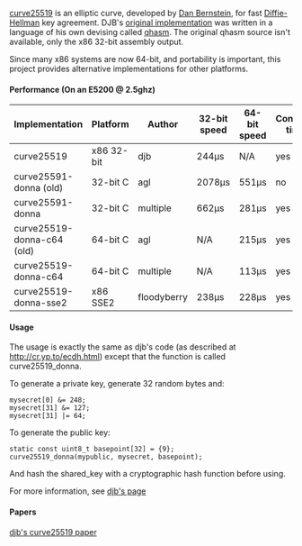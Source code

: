 [curve25519](http://cr.yp.to/ecdh.html) is an elliptic curve, developed by [Dan Bernstein](http://cr.yp.to/djb.html), for fast [Diffie-Hellman](http://en.wikipedia.org/wiki/Diffie-Hellman) key agreement. DJB's [original implementation](http://cr.yp.to/ecdh.html) was written in a language of his own devising called [qhasm](http://cr.yp.to/qhasm.html). The original qhasm source isn't available, only the x86 32-bit assembly output.

Since many x86 systems are now 64-bit, and portability is important, this project provides alternative implementations for other platforms. 

#### Performance (On an E5200 @ 2.5ghz)
<table>
<thead><tr><th>Implementation</th><th>Platform</th><th>Author</th><th>32-bit speed</th><th>64-bit speed</th><th>Constant time</th></tr></thead>
<tbody>
<tr><td>curve25519</td><td>x86 32-bit</td><td>djb</td><td>244&mu;s</td><td>N/A</td><td>yes</td></tr>
<tr><td>curve25591-donna (old)</td><td>32-bit C</td><td>agl</td><td>2078&mu;s</td><td>551&mu;s</td><td>no</td></tr>
<tr><td>curve25591-donna</td><td>32-bit C</td><td>multiple</td><td>662&mu;s</td><td>281&mu;s</td><td>yes</td></tr>
<tr><td>curve25519-donna-c64 (old)</td><td>64-bit C</td><td>agl</td><td>N/A</td><td>215&mu;s</td><td>yes</td></tr>
<tr><td>curve25519-donna-c64</td><td>64-bit C</td><td>multiple</td><td>N/A</td><td>113&mu;s</td><td>yes</td></tr>
<tr><td>curve25519-donna-sse2</td><td>x86 SSE2</td><td>floodyberry</td><td>238&mu;s</td><td>228&mu;s</td><td>yes</td></tr>
</tbody>
</table>

#### Usage

The usage is exactly the same as djb's code (as described at http://cr.yp.to/ecdh.html) except that the function is called curve25519_donna.

To generate a private key, generate 32 random bytes and: 

	mysecret[0] &= 248;
	mysecret[31] &= 127;
	mysecret[31] |= 64;

To generate the public key:


	static const uint8_t basepoint[32] = {9};
	curve25519_donna(mypublic, mysecret, basepoint);

And hash the shared_key with a cryptographic hash function before using.

For more information, see [djb's page](http://cr.yp.to/ecdh.html)

#### Papers

[djb's curve25519 paper](http://cr.yp.to/ecdh/curve25519-20060209.pdf)
